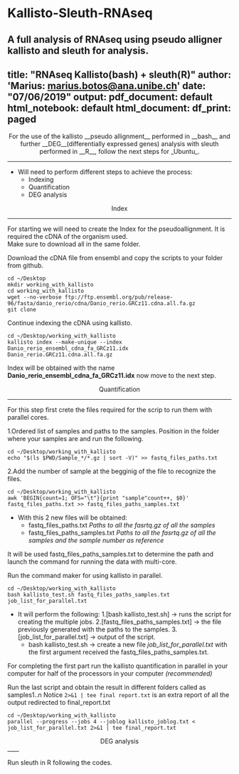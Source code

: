 # Kallisto-Sleuth-RNAseq
A full analysis of RNAseq using pseudo alligner kallisto and sleuth for analysis.
---
title: "RNAseq Kallisto(bash) + sleuth(R)"
author: 'Marius:  marius.botos@ana.unibe.ch'
date: "07/06/2019"
output:
  pdf_document: default
  html_notebook: default
  html_document:
    df_print: paged
---

<!---
\begin{center}
#For the use of the kallisto __pseudo allignment__ performed in __bash__ and further __DEG__(differentially expressed genes) analysis with sleuth performed in #__R__, follow the next steps for _Ubuntu_.
#\end{center}>
--->


<center>
For the use of the kallisto __pseudo allignment__ performed in __bash__ and further __DEG__(differentially expressed genes) analysis with sleuth performed in __R__, follow the next steps for _Ubuntu_.
</center>

____
  
  
* Will need to perform different steps to achieve the process:  
  + Indexing 
  + Quantification
  + DEG analysis
  
<center>
Index
</center>


____


For starting we will need to create the Index for the pseudoallignment. It is required the cDNA of the organism used.  
Make sure to download all in the same folder.


Download the cDNA file from ensembl and copy the scripts to your folder from github.  

```{bash}
cd ~/Desktop  
mkdir working_with_kallisto
cd working_with_kallisto
wget --no-verbose ftp://ftp.ensembl.org/pub/release-96/fasta/danio_rerio/cdna/Danio_rerio.GRCz11.cdna.all.fa.gz
git clone 
```



Continue indexing the cDNA using kallisto.  

```{bash}
cd ~/Desktop/working_with_kallisto
kallisto index --make-unique --index Danio_rerio_ensembl_cdna_fa_GRCz11.idx Danio_rerio.GRCz11.cdna.all.fa.gz
```



Index will be obtained with the name __Danio_rerio_ensembl_cdna_fa_GRCz11.idx__ now move to the next step.

<center>
Quantification
</center>

____



For this step first crete the files required for the scrip to run them with parallel cores.


1.Ordered list of samples and paths to the samples. Position in the folder where your samples are and run the following.

```{bash}
cd ~/Desktop/working_with_kallisto
echo "$(ls $PWD/Sample_*/*.gz | sort -V)" >> fastq_files_paths.txt
```


2.Add the number of sample at the begginig of the file to recognize the files.

```{bash}
cd ~/Desktop/working_with_kallisto
awk 'BEGIN{count=1; OFS="\t"}{print "sample"count++, $0}' fastq_files_paths.txt >> fastq_files_paths_samples.txt
```



* With this 2 new files will be obtained:
  + fastq_files_paths.txt _Paths to all the fasrtq.gz of all the samples_
  + fastq_files_paths_samples.txt  _Paths to all the fasrtq.gz of all the samples and the sample number as reference_


It will be used fastq_files_paths_samples.txt to determine the path and launch the command for running the data with multi-core.


Run the command maker for using kallisto in parallel.
```{bash}
cd ~/Desktop/working_with_kallisto
bash kallisto_test.sh fastq_files_paths_samples.txt job_list_for_parallel.txt
```

* It will perform the following:
  1.[bash kallisto_test.sh] → runs the script for creating the multiple jobs.
  2.[fastq_files_paths_samples.txt] → the file previously generated with the paths to the samples.
  3.[job_list_for_parallel.txt] → output of the script.
  + bash kallisto_test.sh → create a new file _job_list_for_parallel.txt_ with the first argument received the fastq_files_paths_samples.txt.  
  

For completing the first part run the kallisto quantification in parallel in your computer for half of the processors in your computer _(recommended)_  

Run the last script and obtain the result in different folders called as samples1..n
Notice `2>&1 | tee final report.txt` is an extra report of all the output redirected to final_report.txt  

```{bash}
cd ~/Desktop/working_with_kallisto
parallel --progress --jobs 4 --joblog kallisto_joblog.txt < job_list_for_parallel.txt 2>&1 | tee final_report.txt
```

<center>
DEG analysis
</center>
____

Run sleuth in R following the codes.

